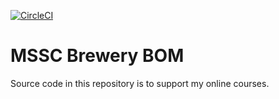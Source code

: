 [![CircleCI](https://circleci.com/gh/springframeworkguru/mssc-beer-service.svg?style=svg)](https://circleci.com/gh/springframeworkguru/mssc-beer-service)
# MSSC Brewery BOM

Source code in this repository is to support my online courses.
